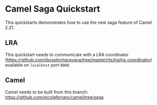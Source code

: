 # Camel Saga Quickstart

This quickstarts demonstrates how to use the new saga feature of Camel 2.21.

## LRA

This quickstart needs to communicate with a LRA coordinator (https://github.com/jbosstm/narayana/tree/master/rts/lra/lra-coordinator) 
available on `localhost` port `8080`.

## Camel

Camel needs to be built from this branch: https://github.com/nicolaferraro/camel/tree/saga

